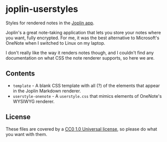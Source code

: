 # joplin-userstyles

Styles for rendered notes in the [Joplin app](https://joplinapp.org/).

Joplin's a great note-taking application that lets you store your notes
where you want, fully encrypted. For me, it was the best alternative to
Microsoft's OneNote when I switched to Linux on my laptop.

I don't really like the way it renders notes though, and I couldn't find any
documentation on what CSS the note renderer supports, so here we are.

## Contents

* `template` - A blank CSS template with all (?) of the elements that appear
  in the Joplin Markdown renderer.
* `userstyle-onenote` - A `userstyle.css` that mimics elements of OneNote's
  WYSIWYG renderer.

## License

These files are covered by a [CC0 1.0 Universal license](LICENSE), so please
do what you want with them.
